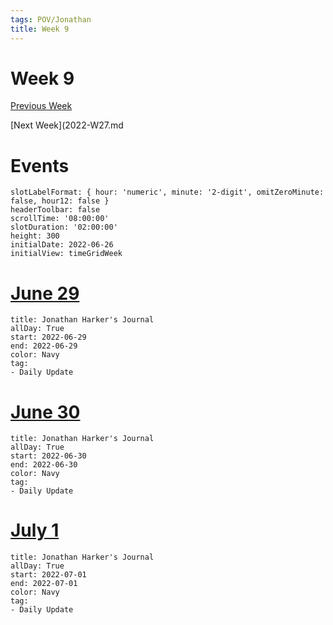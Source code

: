 ```yaml
---
tags: POV/Jonathan
title: Week 9
---
```


# Week 9

[Previous Week](2022-W26.md)

[Next Week](2022-W27.md

# Events

```itinerary
slotLabelFormat: { hour: 'numeric', minute: '2-digit', omitZeroMinute: false, hour12: false }
headerToolbar: false
scrollTime: '08:00:00'
slotDuration: '02:00:00'
height: 300
initialDate: 2022-06-26
initialView: timeGridWeek
```

# [June 29](2022-06-29.md)

```itinerary-event
title: Jonathan Harker's Journal
allDay: True
start: 2022-06-29
end: 2022-06-29
color: Navy
tag:
- Daily Update
```

# [June 30](2022-06-30.md)

```itinerary-event
title: Jonathan Harker's Journal
allDay: True
start: 2022-06-30
end: 2022-06-30
color: Navy
tag:
- Daily Update
```

# [July 1](2022-W27.md)

```itinerary-event
title: Jonathan Harker's Journal
allDay: True
start: 2022-07-01
end: 2022-07-01
color: Navy
tag:
- Daily Update
```